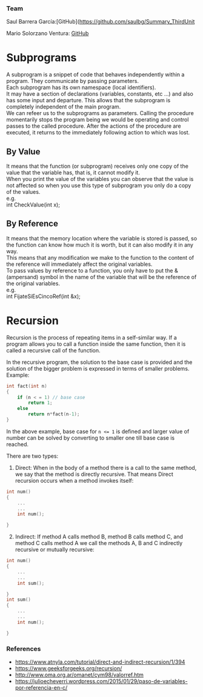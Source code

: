 ### Team  
Saul Barrera García:[GitHub](https://github.com/saulbg/Summary_ThirdUnit  

Mario Solorzano Ventura: [GitHub](https://github.com/mariosolven/programming2)

# Subprograms  
A subprogram is a snippet of code that behaves independently within a program. They communicate by passing parameters.  
Each subprogram has its own namespace (local identifiers).  
It may have a section of declarations (variables, constants, etc ...) and also has some input and departure. This allows that the subprogram is completely independent of the main program.  
We can refeer us to the subprograms as parameters. Calling the procedure momentarily stops the program being
we would be operating and control passes to the called procedure. After the actions of the procedure are executed, it returns to the immediately following action to which was lost.  

## By Value  
It means that the function (or subprogram) receives only one copy of the value that the variable has, that is, it cannot modify it.  
When you print the value of the variables you can observe that the value is not affected so when you use this type of subprogram you only do a copy of the values.  
e.g.  
int CheckValue(int x);


## By Reference  
It means that the memory location where the variable is stored is passed, so the function can know how much it is worth, but it can also modify it in any way.  
This means that any modification we make to the function to the content of the reference will immediately affect the original variables.  
To pass values by reference to a function, you only have to put the & (ampersand) symbol in the name of the variable that will be the reference of the original variables.  
e.g.  
int FijateSiEsCincoRef(int &x);  



# Recursion 

Recursion is the process of repeating items in a self-similar way. If a program allows you to call a function inside the same function, then it is called a recursive call of the function.

In the recursive program, the solution to the base case is provided and the solution of the bigger problem is expressed in terms of smaller problems. Example: 

```c
int fact(int n)
{
    if (n < = 1) // base case
        return 1;
    else    
        return n*fact(n-1);    
}
```
In the above example, base case for `n <= 1` is defined and larger value of number can be solved by converting to smaller one till base case is reached.

There are two types:

1. Direct: When in the body of a method there is a call to the same method, we say that the method is directly recursive. That means Direct recursion occurs when a method invokes itself:

```c
int num()
{
	...
	...
	int num();

}
```

2. Indirect: If method A calls method B, method B calls method C, and method C calls method A we call the methods A, B and C indirectly recursive or mutually recursive:

```c
int num()
{
	...
	...
	int sum();

}
int sum()
{
	...
	...
	int num();

}
```

### References

+ https://www.atnyla.com/tutorial/direct-and-indirect-recursion/1/394
+ https://www.geeksforgeeks.org/recursion/
+ http://www.oma.org.ar/omanet/cym98/valorref.htm
+ https://julioecheverri.wordpress.com/2015/01/29/paso-de-variables-por-referencia-en-c/
